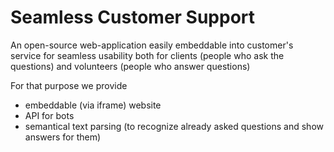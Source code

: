 # Seamless Customer Support

An open-source web-application easily embeddable into customer's service for seamless usability both for clients (people who ask the questions) and volunteers (people who answer questions)

For that purpose we provide 
- embeddable (via iframe) website
- API for bots
- semantical text parsing (to recognize already asked questions and show answers for them)
